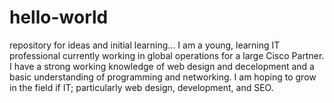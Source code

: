 # hello-world
repository for ideas and initial learning...
I am a young, learning IT professional currently working in global operations for a large Cisco Partner. I have a strong working knowledge of web design and decelopment and a basic understanding of programming and networking. I am hoping to grow in the field if IT; particularly web design, development, and SEO.

